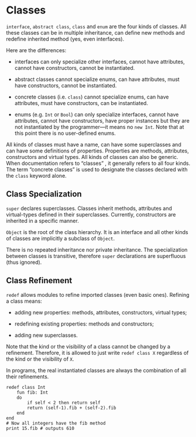 # Classes

`interface`, `abstract class`, `class` and `enum` are the four kinds of classes. All these classes can be in multiple inheritance, can define new methods and redefine inherited method (yes, even interfaces).

Here are the differences:

-   interfaces can only specialize other interfaces, cannot have     attributes, cannot have constructors, cannot be instantiated.

-   abstract classes cannot specialize enums, can have attributes, must have constructors, cannot be instantiated.

-   concrete classes (i.e. `class`) cannot specialize enums, can have attributes, must have constructors, can be instantiated.

-   enums (e.g. `Int` or `Bool`) can only specialize interfaces, cannot have attributes, cannot have constructors, have proper instances but they are not instantiated by the programmer—it means no `new Int`. Note that at this point there is no user-defined enums.

All kinds of classes must have a name, can have some superclasses and can have some definitions of properties. Properties are methods, attributes, constructors and virtual types. All kinds of classes can also be generic. When documentation refers to “classes” , it generally refers to all four kinds. The term “concrete classes” is used to designate the classes declared with the `class` keyword alone.

## Class Specialization

`super` declares superclasses. Classes inherit methods, attributes and virtual-types defined in their superclasses. Currently, constructors are inherited in a specific manner.

`Object` is the root of the class hierarchy. It is an interface and all other kinds of classes are implicitly a subclass of `Object`.

There is no repeated inheritance nor private inheritance. The specialization between classes is transitive, therefore `super` declarations are superfluous (thus ignored).

## Class Refinement

`redef` allows modules to refine imported classes (even basic ones). Refining a class means:

-   adding new properties: methods, attributes, constructors, virtual types;

-   redefining existing properties: methods and constructors;

-   adding new superclasses.

Note that the kind or the visibility of a class cannot be changed by a refinement. Therefore, it is allowed to just write `redef class X` regardless of the kind or the visibility of `X`.

In programs, the real instantiated classes are always the combination of all their refinements.

~~~
redef class Int
    fun fib: Int
    do
        if self < 2 then return self
        return (self-1).fib + (self-2).fib
    end
end
# Now all integers have the fib method
print 15.fib # outputs 610
~~~
